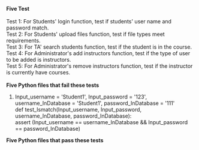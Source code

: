 **Five Test**<br><br>
Test 1: For Students' login function, test if students' user name and password match.<br>
Test 2: For Students' upload files function, test if file types meet requirements.<br>
Test 3: For TA' search students function, test if the student is in the course.<br>
Test 4: For Administrator's add instructors function, test if the type of user to be added is instructors.<br>
Test 5: For Administrator's remove instructors function, test if the instructor is currently have courses.<br>
<br>
**Five Python files that fail these tests**<br>
1. Input_username = 'Student1', Input_password = '123', username_InDatabase = 'Student1', password_InDatabase = '111'<br>
def test_Ismatch(Input_username, Input_password, username_InDatabase, password_InDatabase):<br>
	assert (Input_username == username_InDatabase && Input_password == password_InDatabase)

**Five Python files that pass these tests**<br>

